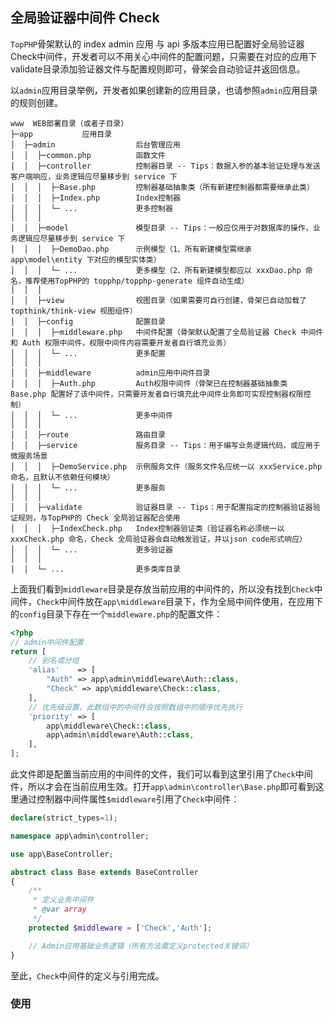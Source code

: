 ## 全局验证器中间件 Check

`TopPHP`骨架默认的 index admin 应用 与 api 多版本应用已配置好全局验证器Check中间件，开发者可以不用关心中间件的配置问题，只需要在对应的应用下validate目录添加验证器文件与配置规则即可，骨架会自动验证并返回信息。

以`admin`应用目录举例，开发者如果创建新的应用目录，也请参照`admin`应用目录的规则创建。

```
www  WEB部署目录（或者子目录）
├─app           应用目录
│  ├─admin                  后台管理应用
│  │  ├─common.php          函数文件
│  │  ├─controller          控制器目录 -- Tips：数据入参的基本验证处理与发送客户端响应，业务逻辑应尽量移步到 service 下
│  │  │  ├─Base.php         控制器基础抽象类（所有新建控制器都需要继承此类）
│  │  │  ├─Index.php        Index控制器
│  │  │  └─ ...             更多控制器
│  │  │
│  │  ├─model               模型目录 -- Tips：一般应仅用于对数据库的操作，业务逻辑应尽量移步到 service 下
│  │  │  ├─DemoDao.php      示例模型（1、所有新建模型需继承 app\model\entity 下对应的模型实体类）
│  │  │  └─ ...             更多模型（2、所有新建模型都应以 xxxDao.php 命名，推荐使用TopPHP的 topphp/topphp-generate 组件自动生成）
│  │  │
│  │  ├─view                视图目录（如果需要可自行创建，骨架已自动加载了 topthink/think-view 视图组件）
│  │  ├─config              配置目录
│  │  │  ├─middleware.php   中间件配置（骨架默认配置了全局验证器 Check 中间件和 Auth 权限中间件，权限中间件内容需要开发者自行填充业务）
│  │  │  └─ ...             更多配置
│  │  │
│  │  ├─middleware          admin应用中间件目录
│  │  │  ├─Auth.php         Auth权限中间件（骨架已在控制器基础抽象类 Base.php 配置好了该中间件，只需要开发者自行填充此中间件业务即可实现控制器权限控制）
│  │  │  └─ ...             更多中间件
│  │  │
│  │  ├─route               路由目录
│  │  ├─service             服务目录 -- Tips：用于编写业务逻辑代码，或应用于微服务场景
│  │  │  ├─DemoService.php  示例服务文件（服务文件名应统一以 xxxService.php 命名，且默认不依赖任何模块）
│  │  │  └─ ...             更多服务
│  │  │
│  │  ├─validate            验证器目录 -- Tips：用于配置指定的控制器验证器验证规则，与TopPHP的 Check 全局验证器配合使用
│  │  │  ├─IndexCheck.php   Index控制器验证类（验证器名称必须统一以 xxxCheck.php 命名，Check 全局验证器会自动触发验证，并以json code形式响应）
│  │  │  └─ ...             更多验证器
│  │  │
│  │  └─ ...                更多类库目录
```

上面我们看到`middleware`目录是存放当前应用的中间件的，所以没有找到`Check`中间件，`Check`中间件放在`app\middleware`目录下，作为全局中间件使用，在应用下的`config`目录下存在一个`middleware.php`的配置文件：

```php
<?php
// admin中间件配置
return [
    // 别名或分组
    'alias'    => [
        "Auth" => app\admin\middleware\Auth::class,
        "Check" => app\middleware\Check::class,
    ],
    // 优先级设置，此数组中的中间件会按照数组中的顺序优先执行
    'priority' => [
        app\middleware\Check::class,
        app\admin\middleware\Auth::class,
    ],
];
```

此文件即是配置当前应用的中间件的文件，我们可以看到这里引用了`Check`中间件，所以才会在当前应用生效。打开`app\admin\controller\Base.php`即可看到这里通过控制器中间件属性`$middleware`引用了`Check`中间件：

```php
declare(strict_types=1);

namespace app\admin\controller;

use app\BaseController;

abstract class Base extends BaseController
{
    /**
     * 定义业务中间件
     * @var array
     */
    protected $middleware = ['Check','Auth'];

    // Admin应用基础业务逻辑（所有方法需定义protected关键词）
}
```

至此，`Check`中间件的定义与引用完成。

### 使用



